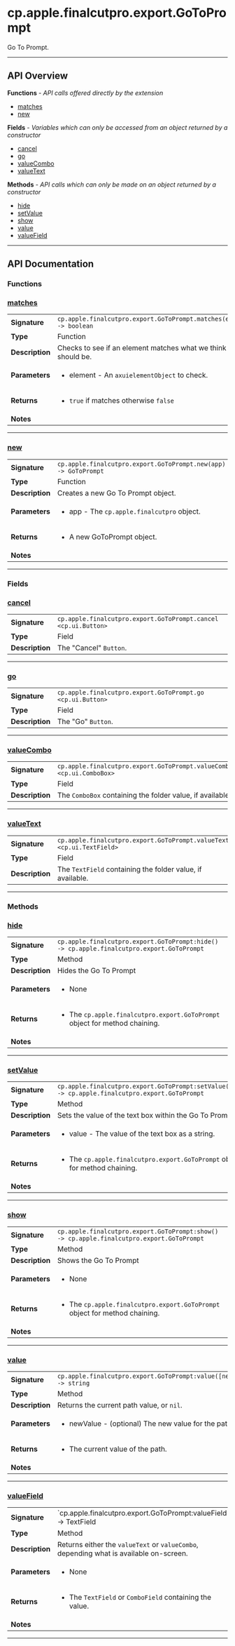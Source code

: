 # cp.apple.finalcutpro.export.GoToPrompt

Go To Prompt.

---

## API Overview
**Functions** - _API calls offered directly by the extension_
 * [matches](#matches)
 * [new](#new)

**Fields** - _Variables which can only be accessed from an object returned by a constructor_
 * [cancel](#cancel)
 * [go](#go)
 * [valueCombo](#valuecombo)
 * [valueText](#valuetext)

**Methods** - _API calls which can only be made on an object returned by a constructor_
 * [hide](#hide)
 * [setValue](#setvalue)
 * [show](#show)
 * [value](#value)
 * [valueField](#valuefield)


---

## API Documentation

### Functions


### [matches](#matches)

|                                             |                                                                                     |
| --------------------------------------------|-------------------------------------------------------------------------------------|
| **Signature**                               | `cp.apple.finalcutpro.export.GoToPrompt.matches(element) -> boolean`                                                                    |
| **Type**                                    | Function                                                                     |
| **Description**                             | Checks to see if an element matches what we think it should be.                                                                     |
| **Parameters**                              | <ul><li>element - An `axuielementObject` to check.</li></ul> |
| **Returns**                                 | <ul><li>`true` if matches otherwise `false`</li></ul>          |
| **Notes**                                   | <ul></ul>                |

---

### [new](#new)

|                                             |                                                                                     |
| --------------------------------------------|-------------------------------------------------------------------------------------|
| **Signature**                               | `cp.apple.finalcutpro.export.GoToPrompt.new(app) -> GoToPrompt`                                                                    |
| **Type**                                    | Function                                                                     |
| **Description**                             | Creates a new Go To Prompt object.                                                                     |
| **Parameters**                              | <ul><li>app - The `cp.apple.finalcutpro` object.</li></ul> |
| **Returns**                                 | <ul><li>A new GoToPrompt object.</li></ul>          |
| **Notes**                                   | <ul></ul>                |

---
### Fields


### [cancel](#cancel)

|                                             |                                                                                     |
| --------------------------------------------|-------------------------------------------------------------------------------------|
| **Signature**                               | `cp.apple.finalcutpro.export.GoToPrompt.cancel <cp.ui.Button>`                                                                    |
| **Type**                                    | Field                                                                     |
| **Description**                             | The "Cancel" `Button`.                                                                     |

---

### [go](#go)

|                                             |                                                                                     |
| --------------------------------------------|-------------------------------------------------------------------------------------|
| **Signature**                               | `cp.apple.finalcutpro.export.GoToPrompt.go <cp.ui.Button>`                                                                    |
| **Type**                                    | Field                                                                     |
| **Description**                             | The "Go" `Button`.                                                                     |

---

### [valueCombo](#valuecombo)

|                                             |                                                                                     |
| --------------------------------------------|-------------------------------------------------------------------------------------|
| **Signature**                               | `cp.apple.finalcutpro.export.GoToPrompt.valueCombo <cp.ui.ComboBox>`                                                                    |
| **Type**                                    | Field                                                                     |
| **Description**                             | The `ComboBox` containing the folder value, if available.                                                                     |

---

### [valueText](#valuetext)

|                                             |                                                                                     |
| --------------------------------------------|-------------------------------------------------------------------------------------|
| **Signature**                               | `cp.apple.finalcutpro.export.GoToPrompt.valueText <cp.ui.TextField>`                                                                    |
| **Type**                                    | Field                                                                     |
| **Description**                             | The `TextField` containing the folder value, if available.                                                                     |

---
### Methods


### [hide](#hide)

|                                             |                                                                                     |
| --------------------------------------------|-------------------------------------------------------------------------------------|
| **Signature**                               | `cp.apple.finalcutpro.export.GoToPrompt:hide() -> cp.apple.finalcutpro.export.GoToPrompt`                                                                    |
| **Type**                                    | Method                                                                     |
| **Description**                             | Hides the Go To Prompt                                                                     |
| **Parameters**                              | <ul><li>None</li></ul> |
| **Returns**                                 | <ul><li>The `cp.apple.finalcutpro.export.GoToPrompt` object for method chaining.</li></ul>          |
| **Notes**                                   | <ul></ul>                |

---

### [setValue](#setvalue)

|                                             |                                                                                     |
| --------------------------------------------|-------------------------------------------------------------------------------------|
| **Signature**                               | `cp.apple.finalcutpro.export.GoToPrompt:setValue(value) -> cp.apple.finalcutpro.export.GoToPrompt`                                                                    |
| **Type**                                    | Method                                                                     |
| **Description**                             | Sets the value of the text box within the Go To Prompt.                                                                     |
| **Parameters**                              | <ul><li>value - The value of the text box as a string.</li></ul> |
| **Returns**                                 | <ul><li>The `cp.apple.finalcutpro.export.GoToPrompt` object for method chaining.</li></ul>          |
| **Notes**                                   | <ul></ul>                |

---

### [show](#show)

|                                             |                                                                                     |
| --------------------------------------------|-------------------------------------------------------------------------------------|
| **Signature**                               | `cp.apple.finalcutpro.export.GoToPrompt:show() -> cp.apple.finalcutpro.export.GoToPrompt`                                                                    |
| **Type**                                    | Method                                                                     |
| **Description**                             | Shows the Go To Prompt                                                                     |
| **Parameters**                              | <ul><li>None</li></ul> |
| **Returns**                                 | <ul><li>The `cp.apple.finalcutpro.export.GoToPrompt` object for method chaining.</li></ul>          |
| **Notes**                                   | <ul></ul>                |

---

### [value](#value)

|                                             |                                                                                     |
| --------------------------------------------|-------------------------------------------------------------------------------------|
| **Signature**                               | `cp.apple.finalcutpro.export.GoToPrompt:value([newValue]) -> string`                                                                    |
| **Type**                                    | Method                                                                     |
| **Description**                             | Returns the current path value, or `nil`.                                                                     |
| **Parameters**                              | <ul><li>newValue - (optional) The new value for the path.</li></ul> |
| **Returns**                                 | <ul><li>The current value of the path.</li></ul>          |
| **Notes**                                   | <ul></ul>                |

---

### [valueField](#valuefield)

|                                             |                                                                                     |
| --------------------------------------------|-------------------------------------------------------------------------------------|
| **Signature**                               | `cp.apple.finalcutpro.export.GoToPrompt:valueField() -> TextField | ComboField`                                                                    |
| **Type**                                    | Method                                                                     |
| **Description**                             | Returns either the `valueText` or `valueCombo`, depending what is available on-screen.                                                                     |
| **Parameters**                              | <ul><li>None</li></ul> |
| **Returns**                                 | <ul><li>The `TextField` or `ComboField` containing the value.</li></ul>          |
| **Notes**                                   | <ul></ul>                |

---
